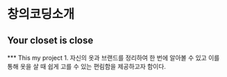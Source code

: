 # 창의코딩소개
## Your closet is close
*** This my project
    1. 자신의 옷과 브랜드를 정리하여 한 번에 알아볼 수 있고 이를 통해 옷을 살 때 쉽게 고를 수 있는 편림함을 제공하고자 함이다.
    
